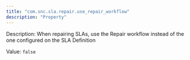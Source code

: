 ```yaml
---
title: "com.snc.sla.repair.use_repair_workflow"
description: "Property"
---
```


Description: When repairing SLAs, use the Repair workflow instead of the one configured on the SLA Definition

Value: `false`